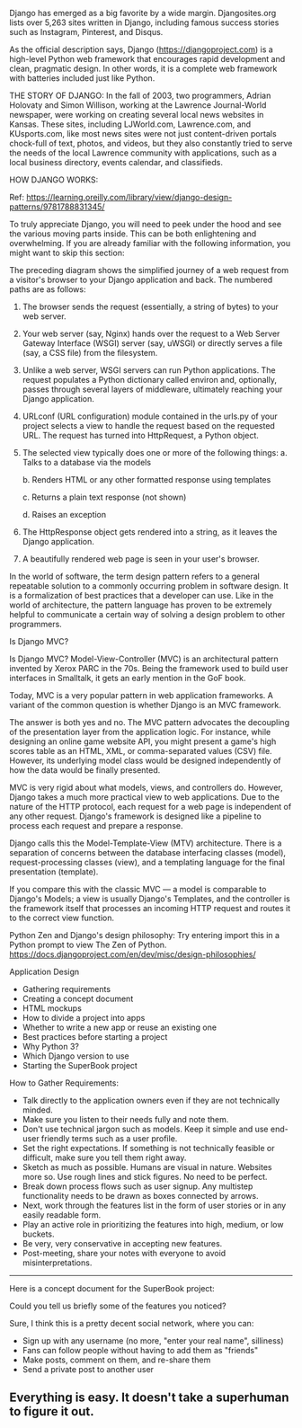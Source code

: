 Django has emerged as a big favorite by a wide margin. Djangosites.org lists over 5,263 sites written in Django,
including famous success stories such as Instagram, Pinterest, and Disqus.


As the official description says, Django (https://djangoproject.com) is a high-level Python web framework that encourages rapid development and clean, pragmatic design.
In other words, it is a complete web framework with batteries included just like Python.

THE STORY OF DJANGO:
In the fall of 2003, two programmers, Adrian Holovaty and Simon Willison, working at the Lawrence Journal-World newspaper, were working on creating several local news websites in Kansas. These sites, including LJWorld.com, Lawrence.com, and KUsports.com, like most news sites were not just content-driven portals chock-full of text, photos, and videos, but they also constantly tried to serve the needs of the local Lawrence community with applications, such as a local business directory, events calendar, and classifieds.

HOW DJANGO WORKS: 

Ref: https://learning.oreilly.com/library/view/django-design-patterns/9781788831345/

To truly appreciate Django, you will need to peek under the hood and see the various moving parts inside. This can be both enlightening and overwhelming. If you are already familiar with the following information, you might want to skip this section:

The preceding diagram shows the simplified journey of a web request from a visitor's browser to your Django application and back. The numbered paths are as follows:

1. The browser sends the request (essentially, a string of bytes) to your web server.
2. Your web server (say, Nginx) hands over the request to a Web Server Gateway Interface (WSGI) server (say, uWSGI) or directly serves a file (say, a CSS file) from the filesystem.
3. Unlike a web server, WSGI servers can run Python applications. The request populates a Python dictionary called environ and, optionally, passes through several layers of middleware, ultimately reaching your Django application.
4. URLconf (URL configuration) module contained in the urls.py of your project selects a view to handle the request based on the requested URL. The request has turned into HttpRequest, a Python object.
5. The selected view typically does one or more of the following things:
    a. Talks to a database via the models

    b. Renders HTML or any other formatted response using templates

    c. Returns a plain text response (not shown)

    d. Raises an exception

6. The HttpResponse object gets rendered into a string, as it leaves the Django application.
7. A beautifully rendered web page is seen in your user's browser.

In the world of software, the term design pattern refers to a general repeatable solution to a commonly occurring problem in software design. It is a formalization of best practices that a developer can use. Like in the world of architecture, the pattern language has proven to be extremely helpful to communicate a certain way of solving a design problem to other programmers.

Is Django MVC?


Is Django MVC?
Model-View-Controller (MVC) is an architectural pattern invented by Xerox PARC in the 70s. Being the framework used to build user interfaces in Smalltalk, it gets an early mention in the GoF book.

Today, MVC is a very popular pattern in web application frameworks. A variant of the common question is whether Django is an MVC framework.

The answer is both yes and no. The MVC pattern advocates the decoupling of the presentation layer from the application logic. For instance, while designing an online game website API, you might present a game's high scores table as an HTML, XML, or comma-separated values (CSV) file. However, its underlying model class would be designed independently of how the data would be finally presented.

MVC is very rigid about what models, views, and controllers do. However, Django takes a much more practical view to web applications. Due to the nature of the HTTP protocol, each request for a web page is independent of any other request. Django's framework is designed like a pipeline to process each request and prepare a response.

Django calls this the Model-Template-View (MTV) architecture. There is a separation of concerns between the database interfacing classes (model), request-processing classes (view), and a templating language for the final presentation (template).

If you compare this with the classic MVC — a model is comparable to Django's Models; a view is usually Django's Templates, and the controller is the framework itself that processes an incoming HTTP request and routes it to the correct view function.

Python Zen and Django's design philosophy: Try entering import this in a Python prompt to view The Zen of Python.
https://docs.djangoproject.com/en/dev/misc/design-philosophies/


Application Design

- Gathering requirements
- Creating a concept document
- HTML mockups
- How to divide a project into apps
- Whether to write a new app or reuse an existing one
- Best practices before starting a project
- Why Python 3?
- Which Django version to use
- Starting the SuperBook project


How to Gather Requirements:

- Talk directly to the application owners even if they are not technically minded.
- Make sure you listen to their needs fully and note them.
- Don't use technical jargon such as models. Keep it simple and use end-user friendly terms such as a user profile.
- Set the right expectations. If something is not technically feasible or difficult, make sure you tell them right away.
- Sketch as much as possible. Humans are visual in nature. Websites more so. Use rough lines and stick figures. No need to be perfect.
- Break down process flows such as user signup. Any multistep functionality needs to be drawn as boxes connected by arrows.
- Next, work through the features list in the form of user stories or in any easily readable form.
- Play an active role in prioritizing the features into high, medium, or low buckets.
- Be very, very conservative in accepting new features.
- Post-meeting, share your notes with everyone to avoid misinterpretations.
--------------------------------------------------------------------------------
Here is a concept document for the SuperBook project:

Could you tell us briefly some of the features you noticed?

Sure, I think this is a pretty decent social network, where you can:

- Sign up with any username (no more, "enter your real name", silliness)
- Fans can follow people without having to add them as "friends"
- Make posts, comment on them, and re-share them
- Send a private post to another user

Everything is easy. It doesn't take a superhuman to figure it out.
----------------------------------------------------------------------------------------
